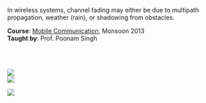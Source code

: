 In wireless systems, channel fading may either be due to multipath
propagation, weather (rain), or shadowing from obstacles.

**Course**: [Mobile Communication], Monsoon 2013<br>
**Taught by**: Prof. Poonam Singh

[Mobile Communication]: https://github.com/nitrece/mobile-communication

<br>
<br>

![](Results/01.%20FlatFading.png)<br>
![](Results/02.%20FrequencySelectiveFading.png)<br>

![](https://ga-beacon.deno.dev/G-G1E8HNDZYY:v51jklKGTLmC3LAZ4rJbIQ/github.com/moocf/channel-fading.matlab)
